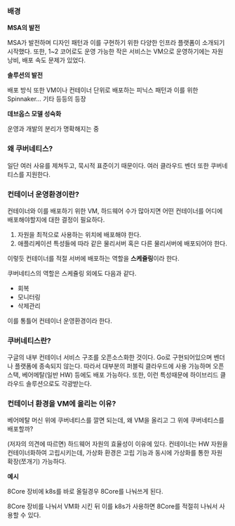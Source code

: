 ### 배경

**MSA의 발전**

MSA가 발전하며 디자인 패턴과 이를 구현하기 위한 다양한 인프라 플랫폼이 소개되기 시작했다. 또한, 1~2 코어로도 운영 가능한 작은 서비스는 VM으로 운영하기에는 자원 낭비, 배포 속도 문제가 있었다.

**솔루션의 발전**

배포 방식 또한 VM이나 컨테이너 단위로 배포하는 피닉스 패턴과 이를 위한 Spinnaker... 기타 등등의 등장

**데브옵스 모델 성숙화**

운영과 개발의 분리가 명확해지는 중

### 왜 쿠버네티스?

일단 여러 사유를 제쳐두고, 묵시적 표준이기 때문이다. 여러 클라우드 벤더 또한 쿠버네티스를 지원한다.

### 컨테이너 운영환경이란?

컨테이너와 이를 배포하기 위한 VM, 하드웨어 수가 많아지면 어떤 컨테이너를 어디에 배포해야할지에 대한 결정이 필요하다.

1. 자원을 최적으로 사용하는 위치에 배포해야 한다.
2. 애플리케이션 특성들에 따라 같은 물리서버 혹은 다른 물리서버에 배포되어야 한다.

이렇듯 컨테이너를 적절 서버에 배포하는 역할을 **스케쥴링**이라 한다.

쿠버네티스의 역할은 스케쥴링 외에도 다음과 같다.

- 회복
- 모니터링
- 삭제관리

이를 통틀어 컨테이너 운영환경이라 한다.

### 쿠버네티스란?

구글의 내부 컨테이너 서비스 구조를 오픈소스화한 것이다. Go로 구현되어있으며 벤더나 플랫폼에 종속되지 않는다. 따라서 대부분의 퍼블릭 클라우드에 사용 가능하며 오픈스택, 베어메탈(일반 HW) 등에도 배포 가능하다. 또한, 이런 특성때문에 하이브리드 클라우드 솔루션으로도 각광받는다.

### 컨테이너 환경을 VM에 올리는 이유?

베어메탈 머신 위에 쿠버네티스를 깔면 되는데, 왜 VM을 올리고 그 위에 쿠버네티스를 배포할까?

(저자의 의견에 따르면) 하드웨어 자원의 효율성이 이유에 있다. 컨테이너는 HW 자원을 컨테이너화하여 고립시키는데, 가상화 환경은 고립 기능과 동시에 가상화를 통한 자원 확장(쪼개기) 가능하다.

**예시**

8Core 장비에 k8s를 바로 올릴경우 8Core를 나눠쓰게 된다.

8Core 장비를 나눠서 VM화 시킨 뒤 이를 k8s가 사용하면 8Core를 적절히 나눠서 사용할 수 있다.